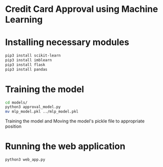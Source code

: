 # Credit Card Approval using Machine Learning

# Installing necessary modules
```bash
pip3 install scikit-learn
pip3 install imblearn
pip3 install flask
pip3 install pandas
```


# Training the model
```bash
cd models/
python3 approval_model.py 
mv mlp_model.pkl ../mlp_model.pkl
```
 Training the model and Moving the model's pickle file to appropriate position

# Running the web application
```bash
python3 web_app.py
```